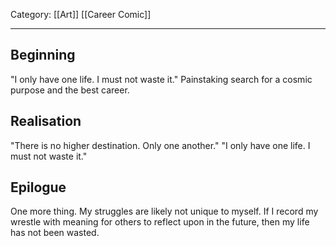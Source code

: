 Category: [[Art]] [[Career Comic]]
___
## Beginning
"I only have one life. I must not waste it."
Painstaking search for a cosmic purpose and the best career.
## Realisation
"There is no higher destination. Only one another."
"I only have one life. I must not waste it."
## Epilogue
One more thing. My struggles are likely not unique to myself. If I record my wrestle with meaning for others to reflect upon in the future, then my life has not been wasted. 


